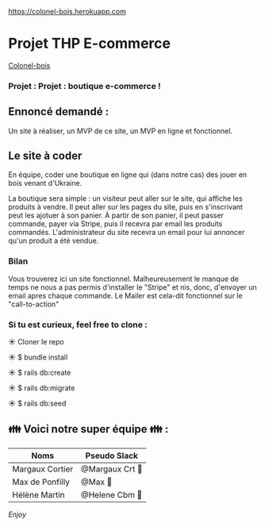 https://colonel-bois.herokuapp.com

# Projet THP E-commerce
 <a href="https://colonel-bois.herokuapp.com">Colonel-bois</a>

### Projet : Projet : boutique e-commerce !

## Ennoncé demandé :
 
Un site à réaliser, un MVP de ce site, un MVP en ligne et fonctionnel.

## Le site à coder
En équipe, coder une boutique en ligne qui (dans notre cas) des jouer en bois venant d'Ukraine.

La boutique sera simple : un visiteur peut aller sur le site, qui affiche les produits à vendre. Il peut aller sur les pages du site, puis en s'inscrivant peut les ajotuer à son panier. À partir de son panier, il peut passer commande, payer via Stripe, puis il recevra par email les produits commandés. L'administrateur du site recevra un email pour lui annoncer qu'un produit a été vendue.

### Bilan

Vous trouverez ici un site fonctionnel. Malheureusement le manque de temps ne nous a pas permis d'installer le "Stripe" et nis, donc, d'envoyer un email apres chaque commande. Le Mailer est cela-dit fonctionnel sur le "call-to-action"

### Si tu est curieux, feel free to clone :

☀️   Cloner le repo

☀️   $ bundle install

☀️   $ rails db:create

☀️   $ rails db:migrate

☀️   $ rails db:seed


## :family: Voici notre super équipe :family: :

Noms | Pseudo Slack
------------ | -------------
Margaux Cortier | @Margaux Crt :penguin:
Max de Ponfilly | @Max :tiger:
Hélène Martin | @Helene Cbm :panda_face:

*Enjoy*
